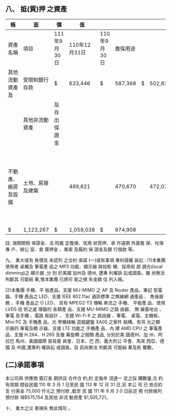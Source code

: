 
## 八、 抵(質)押 之資產

| 帳                 | 面               | 價           | 值            |              |          |    |         |                                       |
|--------------------|------------------|--------------|---------------|--------------|----------|----|---------|---------------------------------------|
| 資產名稱           | 項目             | 111年9月30日 | 110年12月31日 | 110年9月30日 | 擔保用途 |    |         |                                       |
| 其他流動資產及     | 受限制銀行存款   | $            | 633,446       | $            | 587,368  | $  | 502,836 | 註                                    |
|                    | 其他非流動資產   | 及存出保證金 |               |              |          |    |         |                                       |
| 不動產、廠房及設備 | 土地、房屋及建築 |              | 489,821       |              | 470,670  |    | 472,072 | 銀行借款、 融資、授信 額度及海關 保證 |
| $                  | 1,123,267        | $            | 1,058,038     | $            | 974,908  |    |         |                                       |

註: 海關關稅 保證金、法 院裁 定擔保、信用 狀質押、承 作遠期 外匯擔 保、社保 專 戶、辦公 室、倉 庫押金 、專案 及履約 保 證金及銀 行借款 等。

九、 重大或有 負債及 未認列 之合約 承諾
(一)或有事項 專利侵權 訴訟 :
(1)本集團 使用者 桌機及 筆電產 品之 MP3 功能、顯示器 與投影 機、採用局 部 調光(local dimming)之 顯示器 ,分 別 於美國 加州及 德州, 遭專 利權訴 訟或調查。雖 尚無法 判斷其 可能結 果,惟本集團 已將可 能之損 失金額 估 列入帳。

(2)本集團 手機、平 板產品、支援 MU-MIMO 之 AP 及 Router 產品、筆記 型電 腦、手機 產品之 LED、支援 IEEE 802.11ac 通訊標準 之無線網 通產品 、 售後服務 、手機 產品之 O LED、 具有 MPEG2-TS 傳輸 串流之 手機、 平板產 品、使用 LVDS 技 術之處 理器的 各類產 品、支援 MU-MIMO 之路 由器、 無 線基地台 、筆電 及手機 、電路 板設計 、 支援 Wi-Fi 6 之 路由器 、筆電、 桌電、主機板、Mini PC 及 手機產 品、光 學機械軸 遊戲鍵盤 XA05 之案件 結構、有背 光之顯 示器的 筆電及顯 示器、支援 LTE 功能之 手機產 品、內 建 AMD CPU 之 筆電產 品、支援 H.264、H.265 及螢 幕旋轉 之相關 產品, 分別於美 國德州、加 州、阿拉巴 馬州、美國國際 貿易委 員會、日本、巴 西、義大利公 平會、馬來 西亞、德國 及 中國,遭專利 權訴訟 或調查。目 前尚無法 判斷其 可能結 果及影 響數。

## (二)承諾事項

本公司與 供應商 簽訂長 期供貨 合作合 約,約 定每年 須達一 定之採 購數量,合 約有效期 間自民國 110 年 3 月 1 日至民 國 113 年 12 月 31 日,另 本公 司 已 依合約支 付美金 75,000 仟元之 預付款 ,截至 民 國 111 年 9 月 3 0 日前述 預 付款帳列 預付款 項$575,154 及其他 非流 動資產 $1,505,721。

十、 重大之災 害損失 無此情形 。